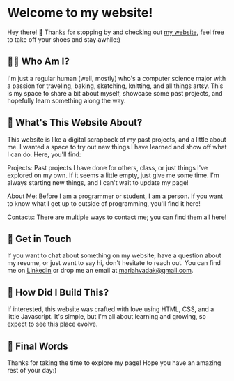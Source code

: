 # Welcome to my website!

Hey there! 👋 Thanks for stopping by and checking out [my website](https://mariahvadak.github.io/web-portfolio/), feel free to take off your shoes and stay awhile:)

## 👩‍💻 Who Am I?
I'm just a regular human (well, mostly) who's a computer science major with a passion for traveling, baking, sketching, knitting, and all things artsy. This is my space to share a bit about myself, showcase some past projects, and hopefully learn something along the way.

## 🎨 What's This Website About?
This website is like a digital scrapbook of my past projects, and a little about me. I wanted a space to try out new things I have learned and show off what I can do. Here, you'll find:

Projects: Past projects I have done for others, class, or just things I've explored on my own. If it seems a  little empty, just give me some time. I'm always starting new things, and I can't wait to update my page!

About Me: Before I am a programmer or student, I am a person. If you want to know what I get up to outside of programming, you'll find it here!

Contacts: There are multiple ways to contact me; you can find them all here!

## 💌 Get in Touch
If you want to chat about something on my website, have a question about my resume, or just want to say hi, don't hesitate to reach out. You can find me on [LinkedIn](https://www.linkedin.com/in/mariahvadakekut/) or drop me an email at mariahvadak@gmail.com.

## 🚀 How Did I Build This?
If interested, this website was crafted with love using HTML, CSS, and a little Javascript. It's simple, but I'm all about learning and growing, so expect to see this place evolve.

## 🌟 Final Words
Thanks for taking the time to explore my page! Hope you have an amazing rest of your day:)




